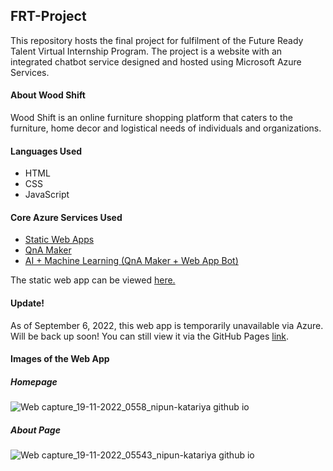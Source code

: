 ## FRT-Project
This repository hosts the final project for fulfilment of the Future Ready Talent Virtual Internship Program. The project is a website with an integrated chatbot service designed and hosted using Microsoft Azure Services.

#### About Wood Shift
Wood Shift is an online furniture shopping platform that caters to the furniture, home decor and logistical needs of individuals and organizations.

#### Languages Used
  - HTML
  - CSS
  - JavaScript

#### Core Azure Services Used
  - [Static Web Apps](https://azure.microsoft.com/en-us/services/app-service/static/#overview)
  - [QnA Maker](https://www.qnamaker.ai/)
  - [AI + Machine Learning (QnA Maker + Web App Bot)](https://azure.microsoft.com/en-us/services/bot-services/#get-started)

The static web app can be viewed [here.](https://salmon-sea-0f7084d00.1.azurestaticapps.net)

#### Update!
As of September 6, 2022, this web app is temporarily unavailable via Azure. Will be back up soon! You can still view it via the GitHub Pages [link](https://nipun-katariya.github.io/FRT-Project/).


#### Images of the Web App
##### Homepage
![Web capture_19-11-2022_0558_nipun-katariya github io](https://github.com/Nipun-Katariya/FRT-Project/assets/76895418/0a49ac29-02fe-40ef-ac33-85dad0405d90)

##### About Page
![Web capture_19-11-2022_05543_nipun-katariya github io](https://github.com/Nipun-Katariya/FRT-Project/assets/76895418/834e5f8d-3c07-420b-bc47-04261bdae90d)




